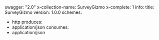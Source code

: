 swagger: "2.0"
x-collection-name: SurveyGizmo
x-complete: 1
info:
  title: SurveyGizmo
  version: 1.0.0
schemes:
- http
produces:
- application/json
consumes:
- application/json